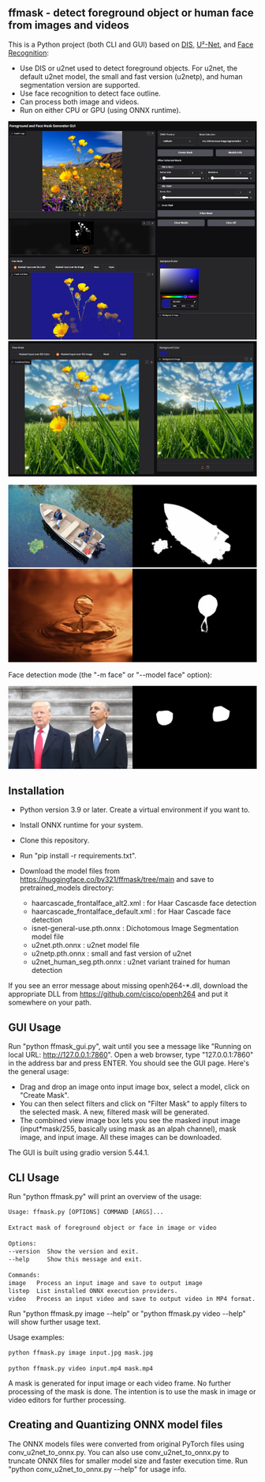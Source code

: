 ## ffmask - detect foreground object or human face from images and videos

This is a Python project (both CLI and GUI) based on [DIS](https://github.com/xuebinqin/DIS "DIS"), [U²-Net](https://github.com/xuebinqin/U-2-Net "u2net"), and [Face Recognition](https://github.com/ageitgey/face_recognition "Face Recognition"):

- Use DIS or u2net used to detect foreground objects. For u2net, the default u2net model, the small and fast version (u2netp), and human segmentation version are supported.
- Use face recognition to detect face outline.
- Can process both image and videos.
- Run on either CPU or GPU (using ONNX runtime).

![ffmask GUI](images/gui0.jpg) ![ffmask GUI](images/gui1.jpg)

![boat](images/boat.jpg)
![water drop](images/waterdrop.jpg)

Face detection mode (the "-m face" or "--model face" option):

![Obama Trump](images/obamatrump.png)

## Installation

- Python version 3.9 or later. Create a virtual environment if you want to.
- Install ONNX runtime for your system.
- Clone this repository.
- Run "pip install -r requirements.txt".
- Download the model files from https://huggingface.co/by321/ffmask/tree/main and save to pretrained_models directory:

	- haarcascade_frontalface_alt2.xml : for Haar Cascasde face detection
	- haarcascade_frontalface_default.xml : for Haar Cascade face detection
	- isnet-general-use.pth.onnx : Dichotomous Image Segmentation model file
	- u2net.pth.onnx : u2net model file
	- u2netp.pth.onnx : small and fast version of u2net
	- u2net_human_seg.pth.onnx : u2net variant trained for human detection

 If you see an error message about missing openh264-*.dll, download the appropriate DLL from https://github.com/cisco/openh264 and put it somewhere on your path.


## GUI Usage

Run "python ffmask_gui.py", wait until you see a message like "Running on local URL: http://127.0.0.1:7860". Open a web browser, type "127.0.0.1:7860" in the address bar and press ENTER. You should see the GUI page. Here's the general usage:

- Drag and drop an image onto input image box, select a model, click on "Create Mask".
- You can then select filters and click on "Filter Mask" to apply filters to the selected mask. A new, filtered mask will be generated.
- The combined view image box lets you see the masked input image (input*mask/255, basically using mask as an alpah channel), mask image, and input image. All these images can be downloaded.

The GUI is built using gradio version 5.44.1.

## CLI Usage

Run "python ffmask.py" will print an overview of the usage:

	Usage: ffmask.py [OPTIONS] COMMAND [ARGS]...

	Extract mask of foreground object or face in image or video

	Options:
	--version  Show the version and exit.
	--help     Show this message and exit.

	Commands:
	image   Process an input image and save to output image
	listep  List installed ONNX execution providers.
	video   Process an input video and save to output video in MP4 format.

Run "python ffmask.py image --help" or "python ffmask.py video --help" will show further usage text.

Usage examples:

    python ffmask.py image input.jpg mask.jpg

    python ffmask.py video input.mp4 mask.mp4

A mask is generated for input image or each video frame. No further processing of the mask is done.
The intention is to use the mask in image or video editors for further processing.

## Creating and Quantizing ONNX model files

The ONNX models files were converted from original PyTorch files using conv_u2net_to_onnx.py. You can also use conv_u2net_to_onnx.py to truncate ONNX files for smaller model size and faster execution time.
Run "python conv_u2net_to_onnx.py --help" for usage info.

